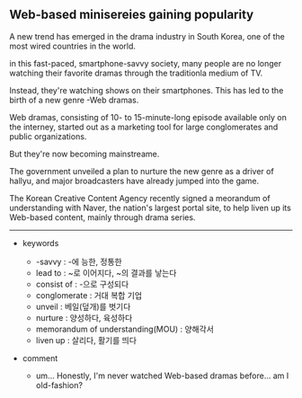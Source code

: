 ## Web-based minisereies gaining popularity

A new trend has emerged in the drama industry in South Korea, one of the most wired countries in the world.

in this fast-paced, smartphone-savvy society, many people are no longer watching their favorite dramas through the traditionla medium of TV.

Instead, they're watching shows on their smartphones. This has led to the birth of a new genre -Web dramas.

Web dramas, consisting of 10- to 15-minute-long episode available only on the interney, started out as a marketing tool for large conglomerates and public organizations.

But they're now becoming mainstreame.

The government unveiled a plan to nurture the new genre as a driver of hallyu, and major broadcasters have already jumped into the game.

The Korean Creative Content Agency recently signed a meorandum of understanding with Naver, the nation's largest portal site, to help liven up its Web-based content, mainly through drama series.

***

* keywords
  - -savvy : -에 능한, 정통한
  - lead to : ~로 이어지다, ~의 결과를 낳는다
  - consist of : -으로 구성되다
  - conglomerate : 거대 복합 기업
  - unveil : 베일(덮개)를 벗기다
  - nurture : 양성하다, 육성하다
  - memorandum of understanding(MOU) : 양해각서
  - liven up : 살리다, 활기를 띄다
  
* comment
  - um... Honestly, I'm never watched Web-based dramas before... am I old-fashion?
